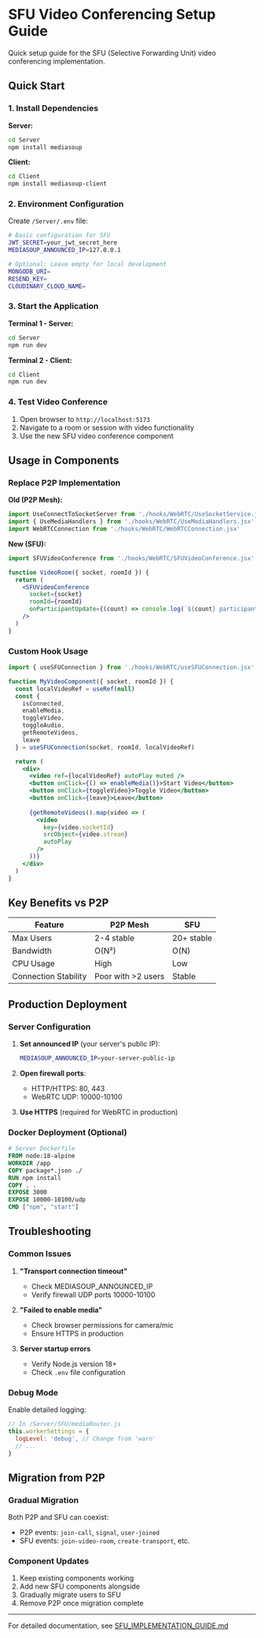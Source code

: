 # SFU Video Conferencing Setup Guide

Quick setup guide for the SFU (Selective Forwarding Unit) video conferencing implementation.

## Quick Start

### 1. Install Dependencies

**Server:**
```bash
cd Server
npm install mediasoup
```

**Client:**
```bash
cd Client
npm install mediasoup-client
```

### 2. Environment Configuration

Create `/Server/.env` file:
```bash
# Basic configuration for SFU
JWT_SECRET=your_jwt_secret_here
MEDIASOUP_ANNOUNCED_IP=127.0.0.1

# Optional: Leave empty for local development
MONGODB_URI=
RESEND_KEY=
CLOUDINARY_CLOUD_NAME=
```

### 3. Start the Application

**Terminal 1 - Server:**
```bash
cd Server
npm run dev
```

**Terminal 2 - Client:**
```bash
cd Client
npm run dev
```

### 4. Test Video Conference

1. Open browser to `http://localhost:5173`
2. Navigate to a room or session with video functionality
3. Use the new SFU video conference component

## Usage in Components

### Replace P2P Implementation

**Old (P2P Mesh):**
```jsx
import UseConnectToSocketServer from './hooks/WebRTC/UseSocketService.jsx'
import { UseMediaHandlers } from './hooks/WebRTC/UseMediaHandlers.jsx'
import WebRTCConnection from './hooks/WebRTC/WebRTCConnection.jsx'
```

**New (SFU):**
```jsx
import SFUVideoConference from './hooks/WebRTC/SFUVideoConference.jsx'

function VideoRoom({ socket, roomId }) {
  return (
    <SFUVideoConference 
      socket={socket}
      roomId={roomId}
      onParticipantUpdate={(count) => console.log(`${count} participants`)}
    />
  )
}
```

### Custom Hook Usage

```jsx
import { useSFUConnection } from './hooks/WebRTC/useSFUConnection.jsx'

function MyVideoComponent({ socket, roomId }) {
  const localVideoRef = useRef(null)
  const {
    isConnected,
    enableMedia,
    toggleVideo,
    toggleAudio,
    getRemoteVideos,
    leave
  } = useSFUConnection(socket, roomId, localVideoRef)

  return (
    <div>
      <video ref={localVideoRef} autoPlay muted />
      <button onClick={() => enableMedia()}>Start Video</button>
      <button onClick={toggleVideo}>Toggle Video</button>
      <button onClick={leave}>Leave</button>
      
      {getRemoteVideos().map(video => (
        <video 
          key={video.socketId} 
          srcObject={video.stream} 
          autoPlay 
        />
      ))}
    </div>
  )
}
```

## Key Benefits vs P2P

| Feature | P2P Mesh | SFU |
|---------|----------|-----|
| Max Users | 2-4 stable | 20+ stable |
| Bandwidth | O(N²) | O(N) |
| CPU Usage | High | Low |
| Connection Stability | Poor with >2 users | Stable |

## Production Deployment

### Server Configuration

1. **Set announced IP** (your server's public IP):
   ```bash
   MEDIASOUP_ANNOUNCED_IP=your-server-public-ip
   ```

2. **Open firewall ports**:
   - HTTP/HTTPS: 80, 443
   - WebRTC UDP: 10000-10100

3. **Use HTTPS** (required for WebRTC in production)

### Docker Deployment (Optional)

```dockerfile
# Server Dockerfile
FROM node:18-alpine
WORKDIR /app
COPY package*.json ./
RUN npm install
COPY . .
EXPOSE 3000
EXPOSE 10000-10100/udp
CMD ["npm", "start"]
```

## Troubleshooting

### Common Issues

1. **"Transport connection timeout"**
   - Check MEDIASOUP_ANNOUNCED_IP
   - Verify firewall UDP ports 10000-10100

2. **"Failed to enable media"**
   - Check browser permissions for camera/mic
   - Ensure HTTPS in production

3. **Server startup errors**
   - Verify Node.js version 18+
   - Check `.env` file configuration

### Debug Mode

Enable detailed logging:
```javascript
// In /Server/SFU/mediaRouter.js
this.workerSettings = {
  logLevel: 'debug', // Change from 'warn'
  // ...
}
```

## Migration from P2P

### Gradual Migration

Both P2P and SFU can coexist:
- P2P events: `join-call`, `signal`, `user-joined`
- SFU events: `join-video-room`, `create-transport`, etc.

### Component Updates

1. Keep existing components working
2. Add new SFU components alongside
3. Gradually migrate users to SFU
4. Remove P2P once migration complete

---

For detailed documentation, see [SFU_IMPLEMENTATION_GUIDE.md](./SFU_IMPLEMENTATION_GUIDE.md)